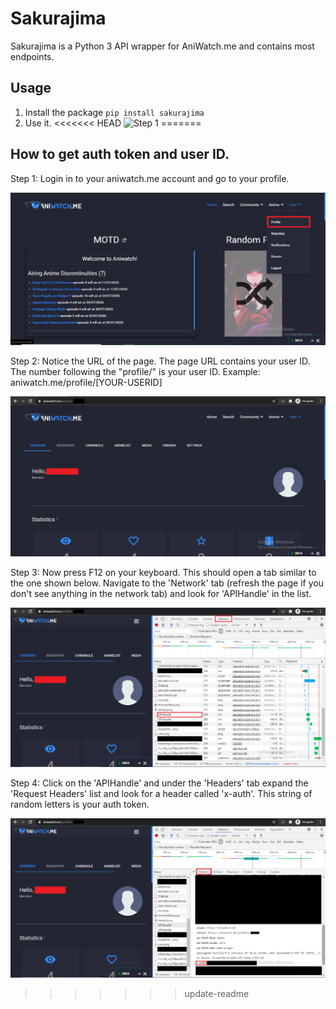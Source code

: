 # Sakurajima
Sakurajima is a Python 3 API wrapper for AniWatch.me and contains most endpoints.
## Usage
1. Install the package `pip install sakurajima`
2. Use it.
<<<<<<< HEAD
![Step 1](https://i.ibb.co/sWtdsGc/Annotation-2020-07-03-222306.png)
=======

## How to get auth token and user ID.
Step 1:
Login in to your aniwatch.me account and go to your profile.

![Step 1](docs/images/Step_1.png)


Step 2:
Notice the URL of the page. The page URL contains your user ID. 
The number following the "profile/" is your user ID.
Example: aniwatch.me/profile/[YOUR-USERID]

![Step 2](docs/images/Step_2.png)


Step 3:
Now press F12 on your keyboard. This should open a tab similar to the one shown below. Navigate to the 'Network' tab (refresh the page if you don't see anything in the network tab) and look for 'APIHandle' in the list.

![Step 3](docs/images/Step_3.png) 


Step 4:
Click on the 'APIHandle' and under the 'Headers' tab expand the 'Request Headers' list and look for a header called 'x-auth'. This string of random letters is your auth token.

![Step 4](docs/images/Step_4.png) 
>>>>>>> update-readme
